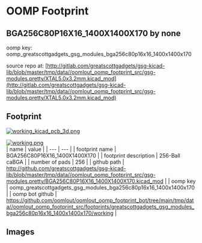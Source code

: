 # OOMP Footprint  
## BGA256C80P16X16_1400X1400X170  by none  
  
oomp key: oomp_greatscottgadgets_gsg_modules_bga256c80p16x16_1400x1400x170  
  
source repo at: [http://gitlab.com/greatscottgadgets/gsg-kicad-lib/blob/master/tmp/data//oomlout_oomp_footprint_src/gsg-modules.pretty/XTAL5.0x3.2mm.kicad_mod](http://gitlab.com/greatscottgadgets/gsg-kicad-lib/blob/master/tmp/data//oomlout_oomp_footprint_src/gsg-modules.pretty/XTAL5.0x3.2mm.kicad_mod)  
## Footprint  
  
[![working_kicad_pcb_3d.png](working_kicad_pcb_3d_600.png)](working_kicad_pcb_3d.png)  
  
[![working.png](working_600.png)](working.png)  
| name | value | 
| --- | --- | 
| footprint name | BGA256C80P16X16_1400X1400X170 | 
| footprint description | 256-Ball caBGA | 
| number of pads | 256 | 
| github path | http://github.com/greatscottgadgets/gsg-kicad-lib/blob/master/tmp/data//oomlout_oomp_footprint_src/gsg-modules.pretty/BGA256C80P16X16_1400X1400X170.kicad_mod | 
| oomp key | oomp_greatscottgadgets_gsg_modules_bga256c80p16x16_1400x1400x170 | 
| oomp bot github | https://github.com/oomlout/oomlout_oomp_footprint_bot/tree/main/tmp/data//oomlout_oomp_footprint_src/footprints/greatscottgadgets_gsg_modules_bga256c80p16x16_1400x1400x170/working | 
## Images  
